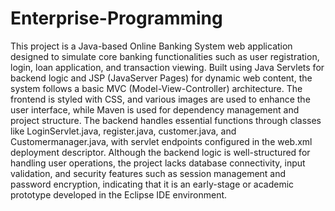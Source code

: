 # Enterprise-Programming
This project is a Java-based Online Banking System web application designed to simulate core banking functionalities such as user registration, login, loan application, and transaction viewing. Built using Java Servlets for backend logic and JSP (JavaServer Pages) for dynamic web content, the system follows a basic MVC (Model-View-Controller) architecture. The frontend is styled with CSS, and various images are used to enhance the user interface, while Maven is used for dependency management and project structure. The backend handles essential functions through classes like LoginServlet.java, register.java, customer.java, and Customermanager.java, with servlet endpoints configured in the web.xml deployment descriptor. Although the backend logic is well-structured for handling user operations, the project lacks database connectivity, input validation, and security features such as session management and password encryption, indicating that it is an early-stage or academic prototype developed in the Eclipse IDE environment.
